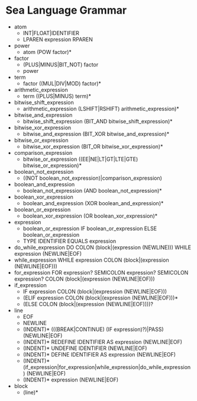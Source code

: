 # Sea Language Grammar

- atom
    * INT|FLOAT|IDENTIFIER
    * LPAREN expression RPAREN
- power
    * atom (POW factor)*
- factor
    * (PLUS|MINUS|BIT_NOT) factor
    * power
- term
    * factor ((MUL|DIV|MOD) factor)*
- arithmetic_expression
    * term ((PLUS|MINUS) term)*
- bitwise_shift_expression
    * arithmetic_expression (LSHIFT|RSHIFT) arithmetic_expression)*
- bitwise_and_expression
    * bitwise_shift_expression (BIT_AND bitwise_shift_expression)*
- bitwise_xor_expression
    * bitwise_and_expression (BIT_XOR bitwise_and_expression)*
- bitwise_or_expression
    * bitwise_xor_expression (BIT_OR bitwise_xor_expression)*
- comparison_expression
    * bitwise_or_expression ((EE|NE|LT|GT|LTE|GTE) bitwise_or_expression)*
- boolean_not_expression
    * ((NOT boolean_not_expression)|comparison_expression)
- boolean_and_expression
    * boolean_not_expression (AND boolean_not_expression)*
- boolean_xor_expression
    * boolean_and_expression (XOR boolean_and_expression)*
- boolean_or_expression
    * boolean_xor_expression (OR boolean_xor_expression)*
- expression
    * boolean_or_expression IF boolean_or_expression ELSE boolean_or_expression
    * TYPE IDENTIFIER EQUALS expression
- do_while_expression
    DO COLON (block|(expression (NEWLINE))) WHILE expression (NEWLINE|EOF)
- while_expression
    WHILE expression COLON (block|(expression (NEWLINE|EOF)))
- for_expression
    FOR expression? SEMICOLON expression? SEMICOLON expression? COLON (block|(expression (NEWLINE|EOF)))
- if_expression
    * IF expression COLON (block|(expression (NEWLINE|EOF)))
    * (ELIF expression COLON (block|(expression (NEWLINE|EOF)))*
    * (ELSE COLON (block|(expression (NEWLINE|EOF))))?
- line
    * EOF
    * NEWLINE
    * (INDENT)* (((BREAK|CONTINUE) (IF expression)?)|PASS) (NEWLINE|EOF)
    * (INDENT)* REDEFINE IDENTIFIER AS expression (NEWLINE|EOF)
    * (INDENT)* UNDEFINE IDENTIFIER (NEWLINE|EOF)
    * (INDENT)* DEFINE IDENTIFIER AS expression (NEWLINE|EOF)
    * (INDENT)* (if_expression|for_expression|while_expression|do_while_expression) (NEWLINE|EOF)
    * (INDENT)* expression (NEWLINE|EOF)
- block
    * (line)*
